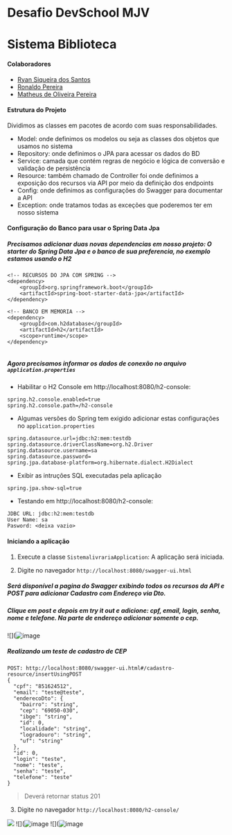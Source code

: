 # Desafio DevSchool MJV

# Sistema Biblioteca

#### Colaboradores
- [Ryan Siqueira dos Santos](https://github.com/ryansiqueira)
- [Ronaldo Pereira](https://github.com/rpzbass)
- [Matheus de Oliveira Pereira](https://github.com/Mattloksz)

#### Estrutura do Projeto
Dividimos as classes em pacotes de acordo com suas responsabilidades.
- Model: onde definimos os modelos ou seja as classes dos objetos que usamos no sistema
- Repository: onde definimos o JPA para acessar os dados do BD
- Service: camada que contém regras de negócio e lógica de conversão e validação de persistência
- Resource: também chamado de Controller foi onde definimos a exposição dos recursos via API por meio da definição dos endpoints
- Config: onde definimos as configurações do Swagger para documentar a API 
- Exception: onde tratamos todas as exceções que poderemos ter em nosso sistema

#### Configuração do Banco para usar o Spring Data Jpa

##### Precisamos adicionar duas novas dependencias em nosso projeto: O starter do Spring Data Jpa e o banco de sua preferencia, no exemplo estamos usando o H2

```
<!-- RECURSOS DO JPA COM SPRING -->
<dependency>
	<groupId>org.springframework.boot</groupId>
	<artifactId>spring-boot-starter-data-jpa</artifactId>
</dependency>

<!-- BANCO EM MEMORIA -->
<dependency>
	<groupId>com.h2database</groupId>
	<artifactId>h2</artifactId>
	<scope>runtime</scope>
</dependency>
    
```

##### Agora precisamos informar os dados de conexão no arquivo `application.properties`
  * Habilitar o H2 Console em http://localhost:8080/h2-console:
  ``` 
  spring.h2.console.enabled=true
  spring.h2.console.path=/h2-console
  ```
   * Algumas versões do Spring tem exigido adicionar estas configurações no `application.properties`
  ``` 
  spring.datasource.url=jdbc:h2:mem:testdb
  spring.datasource.driverClassName=org.h2.Driver
  spring.datasource.username=sa
  spring.datasource.password=
  spring.jpa.database-platform=org.hibernate.dialect.H2Dialect
  ```
   
  * Exibir as intruções SQL executadas pela aplicação
  ``` 
  spring.jpa.show-sql=true
  ```
  
  * Testando em http://localhost:8080/h2-console:
  ``` 
  JDBC URL: jdbc:h2:mem:testdb
  User Name: sa
  Pasword: <deixa vazio>
  ``` 
 #### Iniciando a aplicação

1. Execute a classe `SistemalivrariaApplication`: A aplicação será iniciada.

3. Digite no navegador `http://localhost:8080/swagger-ui.html`

##### Será disponível a pagina do Swagger exibindo todos os recursos da API e POST para adicionar Cadastro com Endereço via Dto.
##### Clique em post e depois em try it out e adicione: cpf, email, login, senha, nome e telefone. Na parte de endereço adicionar somente o cep.
![](![image](https://user-images.githubusercontent.com/68912055/113592779-f9854700-960b-11eb-9843-11c46b2684ea.png)


##### Realizando um teste de cadastro de CEP
```
POST: http://localhost:8080/swagger-ui.html#/cadastro-resource/insertUsingPOST
{
  "cpf": "851624512",
  "email": "teste@teste",
  "enderecoDto": {
    "bairro": "string",
    "cep": "69050-030",
    "ibge": "string",
    "id": 0,
    "localidade": "string",
    "logradouro": "string",
    "uf": "string"
  },
  "id": 0,
  "login": "teste",
  "nome": "teste",
  "senha": "teste",
  "telefone": "teste"
}
```

> Deverá retornar status 201

3. Digite no navegador `http://localhost:8080/h2-console/`

![](![image]https://user-images.githubusercontent.com/68912055/113593448-d313db80-960c-11eb-9dbc-1f90707bbb85.png)
![](![image](https://user-images.githubusercontent.com/68912055/113593657-09e9f180-960d-11eb-8a3f-83c47f12697f.png)
![](![image](https://user-images.githubusercontent.com/68912055/113593723-1d955800-960d-11eb-8717-21f351a394c3.png)



